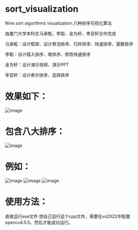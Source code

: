 # sort_visualization
Nine sort algorithms visualization.八种排序可视化算法

由厦门大学本科生马承乾、李聪、金为轩、李亚轩合作完成

马承乾：设计框架、设计冒泡排序、归并排序、快速排序、基数排序

李聪：设计插入排序、堆排序、修改快速排序

金为轩：设计演示视频、演示PPT

李亚轩：设计希尔排序、选择排序

# 效果如下：
![image](https://github.com/malaozei/sort_visualization/assets/94264539/a8dd052f-8602-4ea4-89dd-8dc026ad12b8)
# 包含八大排序：
![image](https://github.com/malaozei/sort_visualization/assets/94264539/e8116646-68d9-473b-8469-0465230a6168)
# 例如：
![image](https://github.com/malaozei/sort_visualization/assets/94264539/94c6efa7-6575-4dca-b84d-3dda9ba375a9)
![image](https://github.com/malaozei/sort_visualization/assets/94264539/b77aaead-9d1c-4bfe-a21e-094933b52699)
![image](https://github.com/malaozei/sort_visualization/assets/94264539/02eb593c-4770-4898-84e7-c0080597fe52)
# 使用方法：
直接运行exe文件
想自己运行这个cpp文件，需要在vs2022中配置opencv4.5.5，然后才能成功运行。
